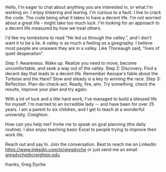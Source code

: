 Hello, I'm eager to chat about anything you are interested in, or what I'm working on. I enjoy tinkering and learing. I'm curious to a fault. I live to crack the code. The code being what it takes to have a decent life. I'm not worried about a great life - might take too much luck. I'm looking for an approach to a decent life measured by how we treat others.

I'd like my tombstone to read "He led us through the valley.", and I don't want it to be a lie. A valley is as much a feeling as a goegraphy. I believe most people are unaware they are in a valley. Like Thoreaugh said, "lives of quiet desperation".

Step 1: Awareness. Wake up. Realize you need to move, become uncomfortable, and seek a way out of the valley.
Step 2: Discovery. Find a decent day that leads to a decent life. Remember Aesope's fable about the Tortoise and the Hare? Slow and steady is a key to winning the race. 
Step 3: Reflection. Plan-do-check-act. Ready, fire, aim. Try something, check the results, improve your plan and try again.

With a lot of luck and a litle hard work, I've managed to build a blessed life for myself. I'm married to an incredible lady -- and have been for over 25 years. I am a parent to six children, and I get to teach at a wonderful university, Creighton. 

How can you help me? Invite me to speak on goal planning (the daily routine). 
I also enjoy teaching basic Excel to people trying to improve their work life. 

Reach out and say hi. Join the conversation. Best to reach me on Linkedin https://www.linkedin.com/in/gregdyche or just send me an email gregdyche@creighton.edu

thanks, Greg Dyche

<!---
gregdyche/gregdyche is a ✨ special ✨ repository because its `README.md` (this file) appears on your GitHub profile.
You can click the Preview link to take a look at your changes.
--->
